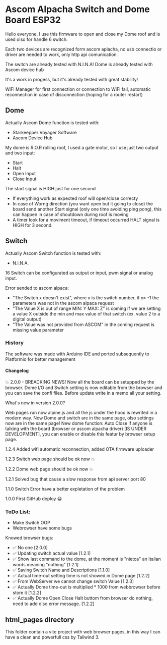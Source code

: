 # Ascom Alpacha Switch and Dome Board ESP32


Hello everyone, I use this firmware to open and close my Dome roof and is used olso for handle 6 switch.

Each two devices are recognized form ascom aplacha, no usb connectio or driver are needed to work, only http api comunication.

The switch are already tested with N.I.N.A!
Dome is already tested with Ascom device hub

It's a work in progess, but it's already tested with great stability!

WiFi Manager for first connection or connection to WiFi fail, automatic reconnection in case of disconnection (hoping for a router restart)

## Dome
Actually Ascom Dome function is tested with:

- Starkeepper Voyager Software
- Ascom Device Hub

My dome is R.O.R rolling roof, I used a gate motor, so I use just two output and two input:

- Start
- Halt
- Open Input
- Close Input

The start signal is HIGH just for one second

- If everything work as expected roof will open/close correcty
- In case of Worng direction (you want open but it going to close) the board send another Start signal (only one time avoiding ping pong), this can happen in case of shoutdown during roof is moving
- A timer look for a moviment timeout, if timeout occurred HALT signal is HIGH for 3 second.

## Switch

Actually Ascom Switch function is tested with:

- N.I.N.A.

16 Switch can be configurated as output or input, pwm signal or analog input.

Error sended to ascom alpaca:

- "The Switch x doesn't exist", where x is the switch number, if x= -1 the parameters was not in the ascom alpaca request
- "The Value X is out of range MIN: Y MAX: Z" is coming if we are setting a value X outside the min and max value of that switch (ex. value 2 to a digital output)
- "The Value was not provided from ASCOM" in the coming request is missing value parameter

### History
The software was made with Arduino IDE and ported subsequently to Platformio for better management

#### Changelog

💥 2.0.0 - BREACKING NEWS! Now all the board can be setupped by the browser. Dome I/O and Switch setting is now editable from the browser and you can save the confi files.
Before update write in a memo all your setting.

What's new in version 2.0.0?

Web pages run now alpine.js and all the js under the hood is rewrited in a modern way.
Now Dome and switch are in the same page, olso settings now are in the same page!
New dome function: Auto Close if anyone is talking with the board (browser or ascom alpacha driver) [IS UNDER DEVELOPMENT], you can enable or disable this featur by browser setup page.



1.2.4 Added wifi automatic reconnection, added OTA firmware uploader

1.2.3 Switch web page should be ok now 💥

1.2.2 Dome web page should be ok now 💥

1.2.1 Solved bug that cause a slow response from api server port 80

1.1.0 Switch Error have a better expletation of the problem

1.0.0 First GitHub deploy :grinning:


### ToDo List:

- Make Switch OOP
- Webrowser have some bugs

Knowed browser bugs:
- :white_check_mark: No one   [2.0.0]
- :white_check_mark: Updating switch actual value [1.2.1]
- :white_check_mark: Show last command to the dome, at the moment is "nietca" an Italian words meaning "nothing" [1.2.1]
- :white_check_mark: Saving Switch Name and Descriptions [1.1.0]
- :white_check_mark: Actual time-out setting time is not showed in Dome page [1.2.2]
- :white_check_mark: From WebServer we cannot change switch Value [1.2.3]
- :white_check_mark: Actually Dome time-out is multiplied * 1000 from webbrowser before store it [1.2.2]
- :white_check_mark: Actually Dome Open Close Halt buttom from browser do nothing, need to add olso error message. [1.2.2]


## html_pages directory

This folder contain a vite project with web browser pages, in this way I can have a clean and powerfull css by Taliwind 3.
